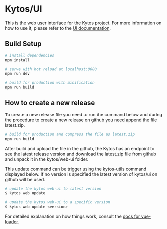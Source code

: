 # Kytos/UI

This is the web user interface for the Kytos project. For more information
on how to use it, please refer to the [UI documentation](https://docs.kytos.io/developer/web-ui/).

## Build Setup

```bash
# install dependencies
npm install

# serve with hot reload at localhost:8080
npm run dev

# build for production with minification
npm run build
```

## How to create a new release

To create a new release file you need to run the command below and during the
procedure to create a new release on github you need append the file
latest.zip.

```bash
# build for production and compress the file as latest.zip
npm run build
```

After build and upload the file in the github, the Kytos has an endpoint to see
the latest release version and download the latest.zip file from github and
unpack it in the kytos/web-ui folder.

This update command can be trigger using the kytos-utils command displayed
below. If no version is specified the latest version of kytos/ui on github will
be used.

``` bash
# update the kytos web-ui to latest version
$ kytos web update

# update the kytos web-ui to a specific version
$ kytos web update <version>
```

For detailed explanation on how things work, consult the [docs for vue-loader](http://vuejs.github.io/vue-loader).

